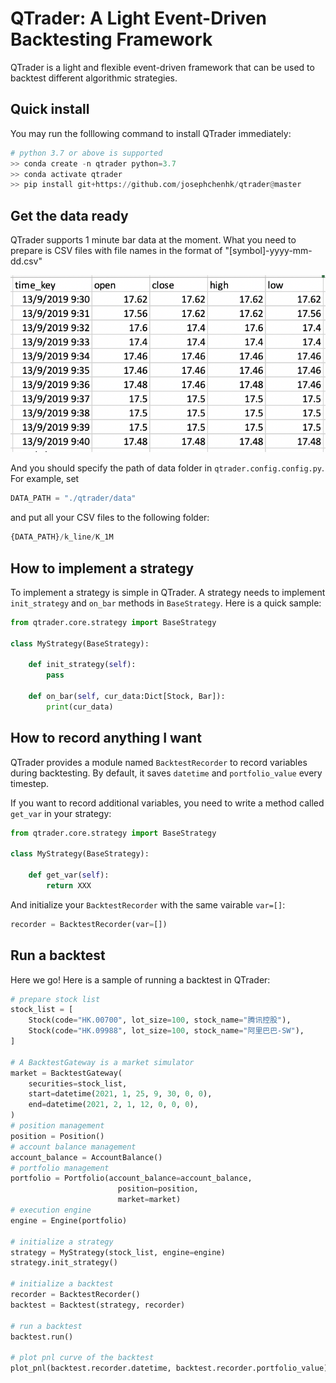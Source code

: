 # QTrader: A Light Event-Driven Backtesting Framework

QTrader is a light and flexible event-driven framework that can be used to backtest different algorithmic strategies.

## Quick install

You may run the folllowing command to install QTrader immediately:

```python
# python 3.7 or above is supported
>> conda create -n qtrader python=3.7
>> conda activate qtrader
>> pip install git+https://github.com/josephchenhk/qtrader@master
```

## Get the data ready

QTrader supports 1 minute bar data at the moment. What you need to prepare is CSV files with file names in the format of 
"[symbol]-yyyy-mm-dd.csv"

![alt text](./contents/bar_data_sample.png "bar data sample")

And you should specify the path of data folder in `qtrader.config.config.py`. For example, set

```python
DATA_PATH = "./qtrader/data" 
```

and put all your CSV files to the following folder:

```python
{DATA_PATH}/k_line/K_1M
```

## How to implement a strategy

To implement a strategy is simple in QTrader. A strategy needs to implement `init_strategy` and `on_bar` methods in 
`BaseStrategy`. Here is a quick sample:

```python
from qtrader.core.strategy import BaseStrategy

class MyStrategy(BaseStrategy):

    def init_strategy(self):
        pass
        
    def on_bar(self, cur_data:Dict[Stock, Bar]):
        print(cur_data)
```

        
## How to record anything I want

QTrader provides a module named `BacktestRecorder` to record variables during backtesting. By default, it saves `datetime` 
and `portfolio_value` every timestep. 

If you want to record additional variables, you need to write a method called `get_var` in your strategy:

```python
from qtrader.core.strategy import BaseStrategy

class MyStrategy(BaseStrategy):

    def get_var(self):
        return XXX
```

And initialize your `BacktestRecorder` with the same vairable `var=[]`:

```python
recorder = BacktestRecorder(var=[])
```
    
## Run a backtest

Here we go! Here is a sample of running a backtest in QTrader:

```python
# prepare stock list
stock_list = [
    Stock(code="HK.00700", lot_size=100, stock_name="腾讯控股"),
    Stock(code="HK.09988", lot_size=100, stock_name="阿里巴巴-SW"),
]

# A BacktestGateway is a market simulator
market = BacktestGateway(
    securities=stock_list,
    start=datetime(2021, 1, 25, 9, 30, 0, 0),
    end=datetime(2021, 2, 1, 12, 0, 0, 0),
)
# position management
position = Position()
# account balance management
account_balance = AccountBalance()
# portfolio management
portfolio = Portfolio(account_balance=account_balance,
                        position=position,
                        market=market)
# execution engine
engine = Engine(portfolio)

# initialize a strategy
strategy = MyStrategy(stock_list, engine=engine)
strategy.init_strategy()

# initialize a backtest
recorder = BacktestRecorder()
backtest = Backtest(strategy, recorder)

# run a backtest
backtest.run()

# plot pnl curve of the backtest
plot_pnl(backtest.recorder.datetime, backtest.recorder.portfolio_value)
```





